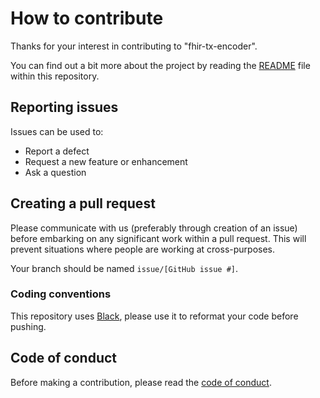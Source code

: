 # How to contribute

Thanks for your interest in contributing to "fhir-tx-encoder".

You can find out a bit more about the project by reading the [README](README.md)
file within this repository.

## Reporting issues

Issues can be used to:

* Report a defect
* Request a new feature or enhancement
* Ask a question

## Creating a pull request

Please communicate with us (preferably through creation of an issue) before
embarking on any significant work within a pull request. This will prevent
situations where people are working at cross-purposes.

Your branch should be named `issue/[GitHub issue #]`.

### Coding conventions

This repository uses [Black](https://github.com/psf/black), please use it to
reformat your code before pushing.

## Code of conduct

Before making a contribution, please read the
[code of conduct](CODE_OF_CONDUCT.md).
